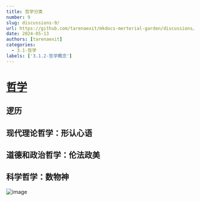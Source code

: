 ```yaml
---
title: 哲学分类
number: 9
slug: discussions-9/
url: https://github.com/tarenaexit/mkdocs-merterial-garden/discussions/9
date: 2024-05-13
authors: [tarenaexit]
categories: 
  - 3.1-哲学
labels: ['3.1.2-哲学概念']
---
```


# [哲学](https://www.bilibili.com/video/BV1za4y1v7an/)
## 逻历
## 现代理论哲学：形认心语
## 道德和政治哲学：伦法政美
## 科学哲学：数物神
![image](https://cdn.ccsyue.com/picx-images-hosting/master/20240513/image.13llf7l6ga.webp)

<script src="https://giscus.app/client.js"
	data-repo="tarenaexit/mkdocs-merterial-garden"
	data-repo-id="RR_kgDOL4wNPw"
	data-mapping="number"
	data-term="9"
	data-reactions-enabled="1"
	data-emit-metadata="0"
	data-input-position="bottom"
	data-theme="light"
	data-lang="zh-CN"
	crossorigin="anonymous"
	async>
</script>
